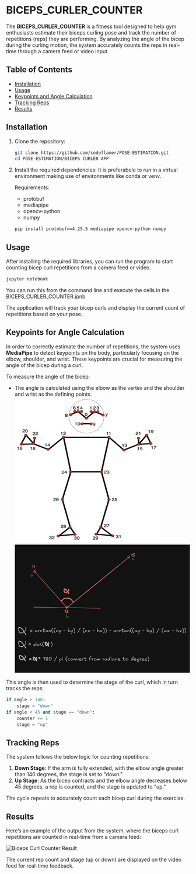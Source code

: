 # BICEPS_CURLER_COUNTER

The **BICEPS_CURLER_COUNTER** is a fitness tool designed to help gym enthusiasts estimate their biceps curling pose and track the number of repetitions (reps) they are performing. By analyzing the angle of the bicep during the curling motion, the system accurately counts the reps in real-time through a camera feed or video input.

## Table of Contents

- [Installation](#installation)
- [Usage](#usage)
- [Keypoints and Angle Calculation](#keypoints-and-angle-calculation)
- [Tracking Reps](#tracking-reps)
- [Results](#results)

## Installation

1. Clone the repository:

   ```bash
   git clone https://github.com/codeflamer/POSE-ESTIMATION.git
   cd POSE-ESTIMATION/BICEPS CURLER APP
   ```

2. Install the required dependencies:
   It is preferabele to run in a virtual environment making use of environments like conda or venv.

   Requirements:

   - protobuf
   - mediapipe
   - opencv-python
   - numpy

   ```bash
   pip install protobuf==4.25.5 mediapipe opencv-python numpy
   ```

## Usage

After installing the required libraries, you can run the program to start counting bicep curl repetitions from a camera feed or video.

```bash
jupyter notebook
```

You can run this from the command line and execute the cells in the BICEPS_CURLER_COUNTER.ipnb

The application will track your bicep curls and display the current count of repetitions based on your pose.

## Keypoints for Angle Calculation

In order to correctly estimate the number of repetitions, the system uses **MediaPipe** to detect keypoints on the body, particularly focusing on the elbow, shoulder, and wrist. These keypoints are crucial for measuring the angle of the bicep during a curl.

To measure the angle of the bicep:

- The angle is calculated using the elbow as the vertex and the shoulder and wrist as the defining points.
  <img src="./BICEPS%20CURLER%20APP/keypoints.png" alt="Keypoints from Mediapipe" height="400" width=400/>
  ![Body Keypoints and Angle Calculation](/BICEPS%20CURLER%20APP/angle_calculation.png)

This angle is then used to determine the stage of the curl, which in turn tracks the reps:

```python
if angle > 140:
    stage = "down"
if angle < 45 and stage == "down":
    counter += 1
    stage = "up"
```

## Tracking Reps

The system follows the below logic for counting repetitions:

1. **Down Stage**: If the arm is fully extended, with the elbow angle greater than 140 degrees, the stage is set to "down."
2. **Up Stage**: As the bicep contracts and the elbow angle decreases below 45 degrees, a rep is counted, and the stage is updated to "up."

The cycle repeats to accurately count each bicep curl during the exercise.

## Results

Here’s an example of the output from the system, where the biceps curl repetitions are counted in real-time from a camera feed:

![Biceps Curl Counter Result](./BICEPS%20CURLER%20APP/results/CurlerCounter.gif)

The current rep count and stage (up or down) are displayed on the video feed for real-time feedback.
